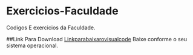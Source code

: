 # Exercicios-Faculdade
Codigos E exercicios da Faculdade.

##Link Para Download
[Linkparabaixarovisualcode](https://code.visualstudio.com/download)
Baixe conforme o seu sistema operacional.
